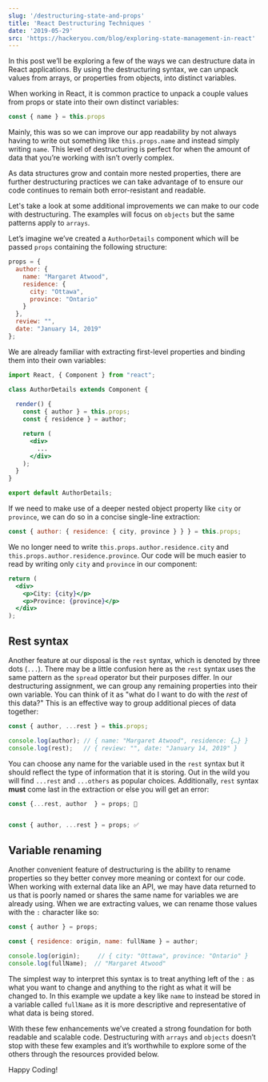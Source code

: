 ```yaml
---
slug: '/destructuring-state-and-props'
title: 'React Destructuring Techniques '
date: '2019-05-29'
src: 'https://hackeryou.com/blog/exploring-state-management-in-react'
---
```


In this post we’ll be exploring a few of the ways we can destructure data in React applications. By using the destructuring syntax, we can unpack values from arrays, or properties from objects, into distinct variables.

When working in React, it is common practice to unpack a couple values from props or state into their own distinct variables:

```jsx
const { name } = this.props
```

Mainly, this was so we can improve our app readability by not always having to write out something like `this.props.name` and instead simply writing `name`. This level of destructuring is perfect for when the amount of data that you’re working with isn’t overly complex.

As data structures grow and contain more nested properties, there are further destructuring practices we can take advantage of to ensure our code continues to remain both error-resistant and readable.

Let's take a look at some additional improvements we can make to our code with destructuring. The examples will focus on `objects` but the same patterns apply to `arrays`.

Let’s imagine we’ve created a `AuthorDetails` component which will be passed `props` containing the following structure:

```javascript
props = {
  author: {
    name: "Margaret Atwood",
    residence: {
      city: "Ottawa",
      province: "Ontario"
    }
  },
  review: "",
  date: "January 14, 2019"
};
```

We are already familiar with extracting first-level properties and binding them into their own variables:

```jsx
import React, { Component } from "react";

class AuthorDetails extends Component {
  
  render() {
    const { author } = this.props;
    const { residence } = author;

    return (
      <div>
        ...
      </div>
    );
  }
}

export default AuthorDetails;
```

If we need to make use of a deeper nested object property like `city` or `province`, we can do so in a concise single-line extraction:

```javascript
const { author: { residence: { city, province } } } = this.props;

```
We no longer need to write `this.props.author.residence.city` and `this.props.author.residence.province`. Our code will be much easier to read by writing only `city` and `province` in our component:

```jsx
return (
  <div>
    <p>City: {city}</p>
    <p>Province: {province}</p>
  </div>
);
```


## Rest syntax

Another feature at our disposal is the `rest` syntax, which is denoted by three dots (`...`). There may be a little confusion here as the `rest` syntax uses the same pattern as the `spread` operator but their purposes differ.  In our destructuring assignment, we can group any remaining properties into their own variable. You can think of it as "what do I want to do with the _rest_ of this data?" This is an effective way to group additional pieces of data together:

```javascript
const { author, ...rest } = this.props;

console.log(author); // { name: "Margaret Atwood", residence: {…} }
console.log(rest);   // { review: "", date: "January 14, 2019" }
```

You can choose any name for the variable used in the `rest` syntax but it should reflect the type of information that it is storing. Out in the wild you will find `...rest` and `...others` as popular choices. Additionally, `rest` syntax **must** come last in the extraction or else you will get an error:

```javascript
const {...rest, author  } = props; 🛑


const { author, ...rest } = props; ✅
```

## Variable renaming

Another convenient feature of destructuring is the ability to rename properties so they better convey more meaning or context for our code. When working with external data like an API, we may have data returned to us that is poorly named or shares the same name for variables we are already using. When we are extracting values, we can rename those values with the `:` character like so:

```javascript
const { author } = props;

const { residence: origin, name: fullName } = author;

console.log(origin);     // { city: "Ottawa", province: "Ontario" }
console.log(fullName);  // "Margaret Atwood"
```

The simplest way to interpret this syntax is to treat anything left of the `:` as what you want to change and anything to the right as what it will be changed to. In this example we update a key like `name` to instead be stored in a variable called `fullName` as it is more descriptive and representative of what data is being stored. 

With these few enhancements we’ve created a strong foundation for both readable and scalable code. Destructuring with `arrays` and `objects` doesn’t stop with these few examples and it’s worthwhile to explore some of the others through the resources provided below.

Happy Coding!


